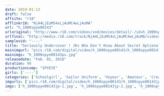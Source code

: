 ```yaml
---
date: 2019-01-13
draft: false
affsite: "r18"
afflinkr18: "NjA4LjEuMS4xLjAuMC4wLjAuMA"
url: "h_1000spye00143"
urloriginal: "http://www.r18.com/videos/vod/movies/detail/-/id=h_1000spye00143"
urlfinal: "http://media.r18.com/track/NjA4LjEuMS4xLjAuMC4wLjAuMA/videos/vod/movies/detail/-/id=h_1000spye00143"
samplevid: "----"
title: "Seriously Undercover ! JKs Who Don't Know About Secret Optional Negotiations Are Incredibly Easy To Fuck Without Wearing A Rubber"
mainimgurl: "pics.r18.com/digital/video/h_1000spye00143/h_1000spye00143ps.jpg"
mainimgs: "h_1000spye00143ps.jpg"
releasedate: "Feb. 01, 2018"
duration: 90
productioncomp: "SPYEYE"
girls: ['----']
categories: ['Schoolgirl', 'Sailor Uniform', 'Voyeur', 'Amateur', 'Creampie']
imgurls: ['pics.r18.com/digital/video/h_1000spye00143/h_1000spye00143jp-1.jpg', 'pics.r18.com/digital/video/h_1000spye00143/h_1000spye00143jp-2.jpg', 'pics.r18.com/digital/video/h_1000spye00143/h_1000spye00143jp-3.jpg', 'pics.r18.com/digital/video/h_1000spye00143/h_1000spye00143jp-4.jpg', 'pics.r18.com/digital/video/h_1000spye00143/h_1000spye00143jp-5.jpg', 'pics.r18.com/digital/video/h_1000spye00143/h_1000spye00143jp-6.jpg', 'pics.r18.com/digital/video/h_1000spye00143/h_1000spye00143jp-7.jpg', 'pics.r18.com/digital/video/h_1000spye00143/h_1000spye00143jp-8.jpg', 'pics.r18.com/digital/video/h_1000spye00143/h_1000spye00143jp-9.jpg', 'pics.r18.com/digital/video/h_1000spye00143/h_1000spye00143jp-10.jpg', 'pics.r18.com/digital/video/h_1000spye00143/h_1000spye00143jp-11.jpg', 'pics.r18.com/digital/video/h_1000spye00143/h_1000spye00143jp-12.jpg', 'pics.r18.com/digital/video/h_1000spye00143/h_1000spye00143jp-13.jpg', 'pics.r18.com/digital/video/h_1000spye00143/h_1000spye00143jp-14.jpg', 'pics.r18.com/digital/video/h_1000spye00143/h_1000spye00143jp-15.jpg', 'pics.r18.com/digital/video/h_1000spye00143/h_1000spye00143jp-16.jpg', 'pics.r18.com/digital/video/h_1000spye00143/h_1000spye00143jp-17.jpg', 'pics.r18.com/digital/video/h_1000spye00143/h_1000spye00143jp-18.jpg', 'pics.r18.com/digital/video/h_1000spye00143/h_1000spye00143jp-19.jpg', 'pics.r18.com/digital/video/h_1000spye00143/h_1000spye00143jp-20.jpg']
imgs: ['h_1000spye00143jp-1.jpg', 'h_1000spye00143jp-2.jpg', 'h_1000spye00143jp-3.jpg', 'h_1000spye00143jp-4.jpg', 'h_1000spye00143jp-5.jpg', 'h_1000spye00143jp-6.jpg', 'h_1000spye00143jp-7.jpg', 'h_1000spye00143jp-8.jpg', 'h_1000spye00143jp-9.jpg', 'h_1000spye00143jp-10.jpg', 'h_1000spye00143jp-11.jpg', 'h_1000spye00143jp-12.jpg', 'h_1000spye00143jp-13.jpg', 'h_1000spye00143jp-14.jpg', 'h_1000spye00143jp-15.jpg', 'h_1000spye00143jp-16.jpg', 'h_1000spye00143jp-17.jpg', 'h_1000spye00143jp-18.jpg', 'h_1000spye00143jp-19.jpg', 'h_1000spye00143jp-20.jpg']
---
```

